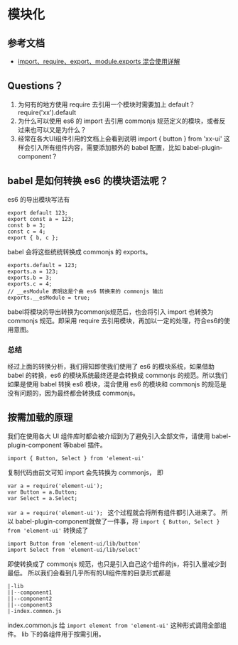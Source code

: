 # 模块化

## 参考文档
- [import、require、export、module.exports 混合使用详解](https://juejin.im/post/5a2e5f0851882575d42f5609)

## Questions？
1. 为何有的地方使用 require 去引用一个模块时需要加上 default？ require('xx').default
2. 为什么可以使用 es6 的 import 去引用 commonjs 规范定义的模块，或者反过来也可以又是为什么？
3. 经常在各大UI组件引用的文档上会看到说明 import { button } from 'xx-ui' 这样会引入所有组件内容，需要添加额外的 babel 配置，比如 babel-plugin-component？

## babel 是如何转换 es6 的模块语法呢？
es6 的导出模块写法有
```
export default 123;
export const a = 123;
const b = 3;
const c = 4;
export { b, c };
```
babel 会将这些统统转换成 commonjs 的 exports。
```
exports.default = 123;
exports.a = 123;
exports.b = 3;
exports.c = 4;
// __esModule 表明这是个由 es6 转换来的 commonjs 输出
exports.__esModule = true;
```
babel将模块的导出转换为commonjs规范后，也会将引入 import 也转换为 commonjs 规范。即采用 require 去引用模块，再加以一定的处理，符合es6的使用意图。

### 总结
经过上面的转换分析，我们得知即使我们使用了 es6 的模块系统，如果借助 babel 的转换，es6 的模块系统最终还是会转换成 commonjs 的规范。所以我们如果是使用 babel 转换 es6 模块，混合使用 es6 的模块和 commonjs 的规范是没有问题的，因为最终都会转换成 commonjs。

## 按需加载的原理
我们在使用各大 UI 组件库时都会被介绍到为了避免引入全部文件，请使用 babel-plugin-component 等babel 插件。
```
import { Button, Select } from 'element-ui'
```
复制代码由前文可知 import 会先转换为 commonjs， 即
```
var a = require('element-ui');
var Button = a.Button;
var Select = a.Select;
```
```var a = require('element-ui'); ``` 这个过程就会将所有组件都引入进来了。
所以 babel-plugin-component就做了一件事，将 ```import { Button, Select } from 'element-ui'``` 转换成了
```
import Button from 'element-ui/lib/button'
import Select from 'element-ui/lib/select'
```
即使转换成了 commonjs 规范，也只是引入自己这个组件的js，将引入量减少到最低。
所以我们会看到几乎所有的UI组件库的目录形式都是
```
|-lib
||--component1
||--component2
||--component3
|-index.common.js
```
index.common.js 给 ```import element from 'element-ui'``` 这种形式调用全部组件。
lib 下的各组件用于按需引用。
